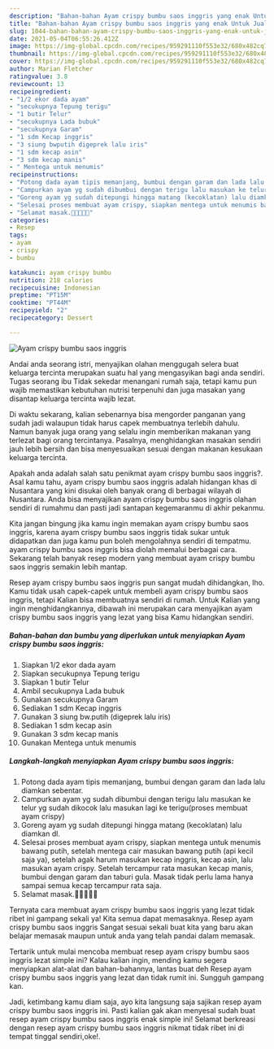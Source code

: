 ```yaml
---
description: "Bahan-bahan Ayam crispy bumbu saos inggris yang enak Untuk Jualan"
title: "Bahan-bahan Ayam crispy bumbu saos inggris yang enak Untuk Jualan"
slug: 1044-bahan-bahan-ayam-crispy-bumbu-saos-inggris-yang-enak-untuk-jualan
date: 2021-05-04T06:55:26.412Z
image: https://img-global.cpcdn.com/recipes/959291110f553e32/680x482cq70/ayam-crispy-bumbu-saos-inggris-foto-resep-utama.jpg
thumbnail: https://img-global.cpcdn.com/recipes/959291110f553e32/680x482cq70/ayam-crispy-bumbu-saos-inggris-foto-resep-utama.jpg
cover: https://img-global.cpcdn.com/recipes/959291110f553e32/680x482cq70/ayam-crispy-bumbu-saos-inggris-foto-resep-utama.jpg
author: Marian Fletcher
ratingvalue: 3.8
reviewcount: 13
recipeingredient:
- "1/2 ekor dada ayam"
- "secukupnya Tepung terigu"
- "1 butir Telur"
- "secukupnya Lada bubuk"
- "secukupnya Garam"
- "1 sdm Kecap inggris"
- "3 siung bwputih digeprek lalu iris"
- "1 sdm kecap asin"
- "3 sdm kecap manis"
- " Mentega untuk menumis"
recipeinstructions:
- "Potong dada ayam tipis memanjang, bumbui dengan garam dan lada lalu diamkan sebentar."
- "Campurkan ayam yg sudah dibumbui dengan terigu lalu masukan ke telur yg sudah dikocok lalu masukan lagi ke terigu(proses membuat ayam crispy)"
- "Goreng ayam yg sudah ditepungi hingga matang (kecoklatan) lalu diamkan dl."
- "Selesai proses membuat ayam crispy, siapkan mentega untuk menumis bawang putih, setelah mentega cair masukan bawang putih (api kecil saja ya), setelah agak harum masukan kecap inggris, kecap asin, lalu masukan ayam crispy. Setelah tercampur rata masukan kecap manis, bumbui dengan garam dan taburi gula. Masak tidak perlu lama hanya sampai semua kecap tercampur rata saja."
- "Selamat masak.💪💪🍳🍳🍳"
categories:
- Resep
tags:
- ayam
- crispy
- bumbu

katakunci: ayam crispy bumbu 
nutrition: 218 calories
recipecuisine: Indonesian
preptime: "PT15M"
cooktime: "PT44M"
recipeyield: "2"
recipecategory: Dessert

---
```



![Ayam crispy bumbu saos inggris](https://img-global.cpcdn.com/recipes/959291110f553e32/680x482cq70/ayam-crispy-bumbu-saos-inggris-foto-resep-utama.jpg)

Andai anda seorang istri, menyajikan olahan menggugah selera buat keluarga tercinta merupakan suatu hal yang mengasyikan bagi anda sendiri. Tugas seorang ibu Tidak sekedar menangani rumah saja, tetapi kamu pun wajib memastikan kebutuhan nutrisi terpenuhi dan juga masakan yang disantap keluarga tercinta wajib lezat.

Di waktu  sekarang, kalian sebenarnya bisa mengorder panganan yang sudah jadi walaupun tidak harus capek membuatnya terlebih dahulu. Namun banyak juga orang yang selalu ingin memberikan makanan yang terlezat bagi orang tercintanya. Pasalnya, menghidangkan masakan sendiri jauh lebih bersih dan bisa menyesuaikan sesuai dengan makanan kesukaan keluarga tercinta. 



Apakah anda adalah salah satu penikmat ayam crispy bumbu saos inggris?. Asal kamu tahu, ayam crispy bumbu saos inggris adalah hidangan khas di Nusantara yang kini disukai oleh banyak orang di berbagai wilayah di Nusantara. Anda bisa menyajikan ayam crispy bumbu saos inggris olahan sendiri di rumahmu dan pasti jadi santapan kegemaranmu di akhir pekanmu.

Kita jangan bingung jika kamu ingin memakan ayam crispy bumbu saos inggris, karena ayam crispy bumbu saos inggris tidak sukar untuk didapatkan dan juga kamu pun boleh mengolahnya sendiri di tempatmu. ayam crispy bumbu saos inggris bisa diolah memalui berbagai cara. Sekarang telah banyak resep modern yang membuat ayam crispy bumbu saos inggris semakin lebih mantap.

Resep ayam crispy bumbu saos inggris pun sangat mudah dihidangkan, lho. Kamu tidak usah capek-capek untuk membeli ayam crispy bumbu saos inggris, tetapi Kalian bisa membuatnya sendiri di rumah. Untuk Kalian yang ingin menghidangkannya, dibawah ini merupakan cara menyajikan ayam crispy bumbu saos inggris yang lezat yang bisa Kamu hidangkan sendiri.

<!--inarticleads1-->

##### Bahan-bahan dan bumbu yang diperlukan untuk menyiapkan Ayam crispy bumbu saos inggris:

1. Siapkan 1/2 ekor dada ayam
1. Siapkan secukupnya Tepung terigu
1. Siapkan 1 butir Telur
1. Ambil secukupnya Lada bubuk
1. Gunakan secukupnya Garam
1. Sediakan 1 sdm Kecap inggris
1. Gunakan 3 siung bw.putih (digeprek lalu iris)
1. Sediakan 1 sdm kecap asin
1. Gunakan 3 sdm kecap manis
1. Gunakan  Mentega untuk menumis




<!--inarticleads2-->

##### Langkah-langkah menyiapkan Ayam crispy bumbu saos inggris:

1. Potong dada ayam tipis memanjang, bumbui dengan garam dan lada lalu diamkan sebentar.
1. Campurkan ayam yg sudah dibumbui dengan terigu lalu masukan ke telur yg sudah dikocok lalu masukan lagi ke terigu(proses membuat ayam crispy)
1. Goreng ayam yg sudah ditepungi hingga matang (kecoklatan) lalu diamkan dl.
1. Selesai proses membuat ayam crispy, siapkan mentega untuk menumis bawang putih, setelah mentega cair masukan bawang putih (api kecil saja ya), setelah agak harum masukan kecap inggris, kecap asin, lalu masukan ayam crispy. Setelah tercampur rata masukan kecap manis, bumbui dengan garam dan taburi gula. Masak tidak perlu lama hanya sampai semua kecap tercampur rata saja.
1. Selamat masak.💪💪🍳🍳🍳




Ternyata cara membuat ayam crispy bumbu saos inggris yang lezat tidak ribet ini gampang sekali ya! Kita semua dapat memasaknya. Resep ayam crispy bumbu saos inggris Sangat sesuai sekali buat kita yang baru akan belajar memasak maupun untuk anda yang telah pandai dalam memasak.

Tertarik untuk mulai mencoba membuat resep ayam crispy bumbu saos inggris lezat simple ini? Kalau kalian ingin, mending kamu segera menyiapkan alat-alat dan bahan-bahannya, lantas buat deh Resep ayam crispy bumbu saos inggris yang lezat dan tidak rumit ini. Sungguh gampang kan. 

Jadi, ketimbang kamu diam saja, ayo kita langsung saja sajikan resep ayam crispy bumbu saos inggris ini. Pasti kalian gak akan menyesal sudah buat resep ayam crispy bumbu saos inggris enak simple ini! Selamat berkreasi dengan resep ayam crispy bumbu saos inggris nikmat tidak ribet ini di tempat tinggal sendiri,oke!.

